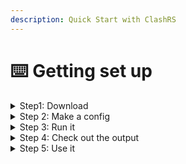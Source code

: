 ```yaml
---
description: Quick Start with ClashRS
---
```


# ⌨️ Getting set up

<details>

<summary>Step1: Download</summary>

Grab the release from [https://github.com/Watfaq/clash-rs/releases](https://github.com/Watfaq/clash-rs/releases)

</details>

<details>

<summary>Step 2: Make a config</summary>

Prepare a runtime working directory

```
-> % tree .
.
└── config.yaml
```

And make a simple config

```
-> % cat config.yaml
port: 7890
```

</details>

<details>

<summary>Step 3: Run it</summary>

```shell
./clash
```

</details>

<details>

<summary>Step 4: Check out the output</summary>

```
  2023-09-21T10:05:45.570668Z  INFO clash_lib::common::mmdb: downloading mmdb from https://github.com/Loyalsoldier/geoip/releases/download/202307271745/Country.mmdb
    at clash_lib/src/common/mmdb.rs:33

  2023-09-21T10:05:46.783362Z ERROR clash_lib::app::profile: failed to read cache file: No such file or directory (os error 2), initializing a new one
    at clash_lib/src/app/profile/mod.rs:116

  2023-09-21T10:05:46.785423Z  INFO clash_lib::app::inbound::network_listener: HTTP TCP listening at: 0.0.0.0:7890
    at clash_lib/src/app/inbound/network_listener.rs:118

```

</details>

<details>

<summary>Step 5: Use it</summary>

```bash
-> % curl  -x http://127.0.0.1:7890 https://httpbin.yba.dev/ip
{
  "origin": "YOUR IP"
}
```

</details>
